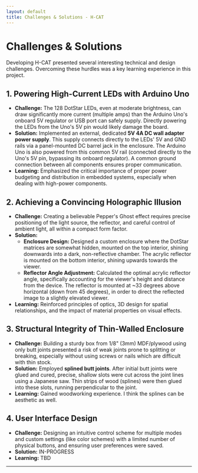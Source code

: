 ```yaml
---
layout: default
title: Challenges & Solutions - H-CAT
---
```


# Challenges & Solutions

Developing H-CAT presented several interesting technical and design challenges. Overcoming these hurdles was a key learning experience in this project.

## 1. Powering High-Current LEDs with Arduino Uno

* **Challenge:** The 128 DotStar LEDs, even at moderate brightness, can draw significantly more current (multiple amps) than the Arduino Uno's onboard 5V regulator or USB port can safely supply. Directly powering the LEDs from the Uno's 5V pin would likely damage the board.
* **Solution:** Implemented an external, dedicated **5V 4A DC wall adapter power supply**. This supply connects directly to the LEDs' 5V and GND rails via a panel-mounted DC barrel jack in the enclosure. The Arduino Uno is also powered from this common 5V rail (connected directly to the Uno's 5V pin, bypassing its onboard regulator). A common ground connection between all components ensures proper communication.
* **Learning:** Emphasized the critical importance of proper power budgeting and distribution in embedded systems, especially when dealing with high-power components.

## 2. Achieving a Convincing Holographic Illusion

* **Challenge:** Creating a believable Pepper's Ghost effect requires precise positioning of the light source, the reflector, and careful control of ambient light, all within a compact form factor.
* **Solution:**
    * **Enclosure Design:** Designed a custom enclosure where the DotStar matrices are somewhat hidden, mounted on the top interior, shining downwards into a dark, non-reflective chamber. The acrylic reflector is mounted on the bottom interior, shining upwards towards the viewer.
    * **Reflector Angle Adjustment:** Calculated the optimal acrylic reflector angle, specifically accounting for the viewer's height and distance from the device. The reflector is mounted at ~33 degrees above horizontal (down from 45 degrees), in order to direct the reflected image to a slightly elevated viewer.
* **Learning:** Reinforced principles of optics, 3D design for spatial relationships, and the impact of material properties on visual effects.

## 3. Structural Integrity of Thin-Walled Enclosure

* **Challenge:** Building a sturdy box from 1/8" (3mm) MDF/plywood using only butt joints presented a risk of weak joints prone to splitting or breaking, especially without using screws or nails which are difficult with thin stock.
* **Solution:** Employed **splined butt joints**. After initial butt joints were glued and cured, precise, shallow slots were cut across the joint lines using a Japanese saw. Thin strips of wood (splines) were then glued into these slots, running perpendicular to the joint.
* **Learning:** Gained woodworking experience. I think the splines can be aesthetic as well.

## 4. User Interface Design

* **Challenge:** Designing an intuitive control scheme for multiple modes and custom settings (like color schemes) with a limited number of physical buttons, and ensuring user preferences were saved.
* **Solution:** IN-PROGRESS
* **Learning:** TBD

---
